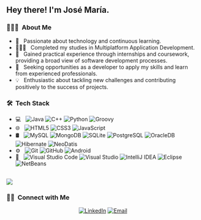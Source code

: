<h2> Hey there! I'm José María.</h2>

<h3> 👨🏻‍💻 &nbsp;About Me </h3>

- 🌱 &nbsp; Passionate about technology and continuous learning.
- 👨🏻‍🎓 &nbsp; Completed my studies in Multiplatform Application Development.
- 💼 &nbsp; Gained practical experience through internships and coursework, providing a broad view of software development processes.
- 🤝 &nbsp; Seeking opportunities as a developer to apply my skills and learn from experienced professionals.
- 💡 &nbsp; Enthusiastic about tackling new challenges and contributing positively to the success of projects.

<h3> 🛠 &nbsp;Tech Stack</h3>

- 💻 &nbsp;
  ![Java](https://img.shields.io/badge/-Java-333333?style=flat&logo=Java&logoColor=007396)
  ![C++](https://img.shields.io/badge/-C++-333333?style=flat&logo=C%2B%2B&logoColor=00599C)
  ![Python](https://img.shields.io/badge/-Python-333333?style=flat&logo=python)
  ![Groovy](https://img.shields.io/badge/-Groovy-333333?style=flat&logo=Apache-Groovy)
- 🌐 &nbsp;
  ![HTML5](https://img.shields.io/badge/-HTML5-333333?style=flat&logo=HTML5)
  ![CSS3](https://img.shields.io/badge/-CSS3-333333?style=flat&logo=CSS3&logoColor=1572B6)
  ![JavaScript](https://img.shields.io/badge/-JavaScript-333333?style=flat&logo=javascript)
- 🛢 &nbsp;
  ![MySQL](https://img.shields.io/badge/-MySQL-333333?style=flat&logo=mysql)
  ![MongoDB](https://img.shields.io/badge/-MongoDB-333333?style=flat&logo=mongodb)
  ![SQLite](https://img.shields.io/badge/-SQLite-333333?style=flat&logo=sqlite)
  ![PostgreSQL](https://img.shields.io/badge/-PostgreSQL-333333?style=flat&logo=postgresql)
  ![OracleDB](https://img.shields.io/badge/-OracleDB-333333?style=flat&logo=oracle)
  ![Hibernate](https://img.shields.io/badge/-Hibernate-333333?style=flat&logo=hibernate)
  ![NeoDatis](https://img.shields.io/badge/-NeoDatis-333333?style=flat)
- ⚙️ &nbsp;
  ![Git](https://img.shields.io/badge/-Git-333333?style=flat&logo=git)
  ![GitHub](https://img.shields.io/badge/-GitHub-333333?style=flat&logo=github)
  ![Android](https://img.shields.io/badge/-Android-333333?style=flat&logo=android)
- 🔧 &nbsp;
  ![Visual Studio Code](https://img.shields.io/badge/-Visual%20Studio%20Code-333333?style=flat&logo=visual-studio-code&logoColor=007ACC)
  ![Visual Studio](https://img.shields.io/badge/-Visual%20Studio-333333?style=flat&logo=visual-studio&logoColor=5C2D91)
  ![IntelliJ IDEA](https://img.shields.io/badge/-IntelliJ%20IDEA-333333?style=flat&logo=intellij-idea&logoColor=000000)
  ![Eclipse](https://img.shields.io/badge/-Eclipse-333333?style=flat&logo=eclipse-ide&logoColor=2C2255)
  ![NetBeans](https://img.shields.io/badge/-NetBeans-333333?style=flat&logo=apache-netbeans-ide&logoColor=1B6AC6)

<br/>

<a href="https://github.com/AVS1508">
 <img align="center" src="https://github-readme-stats.vercel.app/api/top-langs/?username=alexnaiman&theme=tokyonight&show_icons=true" />
</a>

<br/>

<h3> 🤝🏻 &nbsp;Connect with Me </h3>

<p align="center">
<a href="https://www.linkedin.com/in/jmphdev/"><img alt="LinkedIn" src="https://img.shields.io/badge/LinkedIn-José%20María%20Pozo%20Hidalgo-blue?style=flat-square&logo=linkedin"></a>
<a href="mailto:josemariph7@gmail.com"><img alt="Email" src="https://img.shields.io/badge/Email-josemariph7@gmail.com-blue?style=flat-square&logo=gmail"></a>
</p>

